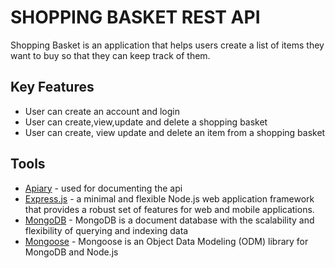 # SHOPPING BASKET REST API
Shopping Basket is an application that helps users create a list of items they want to buy so that they can keep track of them.

## Key Features
- User can create an account and login
- User can create,view,update and delete a shopping basket
- User can create, view update and delete an item from a shopping basket

## Tools
- [Apiary](https://apiary.io/) - used for documenting the api
- [Express.js](https://expressjs.com/) - a minimal and flexible Node.js web application framework that provides a robust set of features for web and mobile applications.
- [MongoDB](https://www.mongodb.com/) - MongoDB is a document database with the scalability and flexibility of querying and indexing data
- [Mongoose](https://mongoosejs.com) - Mongoose is an Object Data Modeling (ODM) library for MongoDB and Node.js

